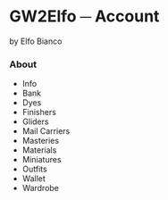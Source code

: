 # GW2Elfo ─ Account
by Elfo Bianco

### About
* Info
* Bank
* Dyes
* Finishers
* Gliders
* Mail Carriers
* Masteries
* Materials
* Miniatures
* Outfits
* Wallet
* Wardrobe

